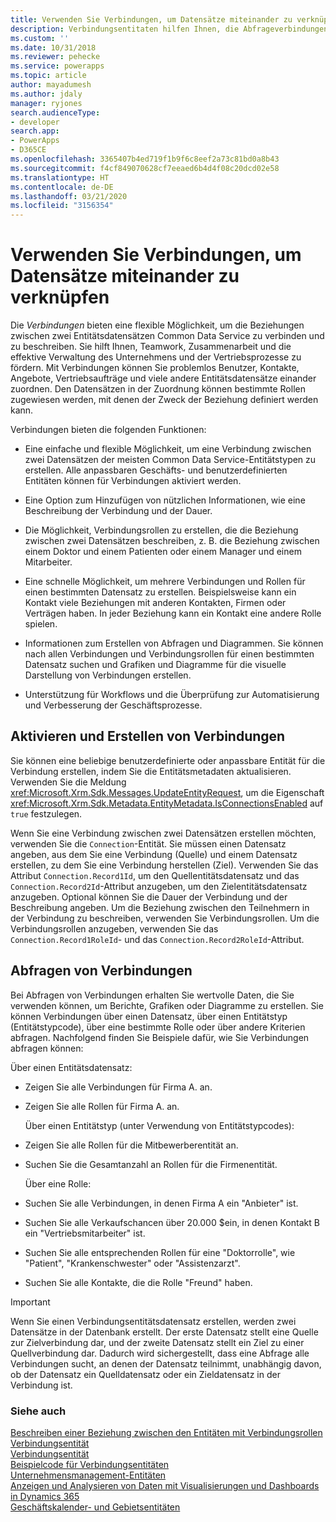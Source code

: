 ```yaml
---
title: Verwenden Sie Verbindungen, um Datensätze miteinander zu verknüpfen (Common Data Service) | Microsoft-Dokumentation
description: Verbindungsentitaten hilfen Ihnen, die Abfrageverbindungen zu aktivieren und zu erstellen.
ms.custom: ''
ms.date: 10/31/2018
ms.reviewer: pehecke
ms.service: powerapps
ms.topic: article
author: mayadumesh
ms.author: jdaly
manager: ryjones
search.audienceType:
- developer
search.app:
- PowerApps
- D365CE
ms.openlocfilehash: 3365407b4ed719f1b9f6c8eef2a73c81bd0a8b43
ms.sourcegitcommit: f4cf849070628cf7eeaed6b4d4f08c20dcd02e58
ms.translationtype: HT
ms.contentlocale: de-DE
ms.lasthandoff: 03/21/2020
ms.locfileid: "3156354"
---
```

# <a name="use-connections-to-link-records-to-each-other"></a>Verwenden Sie Verbindungen, um Datensätze miteinander zu verknüpfen

Die *Verbindungen* bieten eine flexible Möglichkeit, um die Beziehungen zwischen zwei Entitätsdatensätzen Common Data Service zu verbinden und zu beschreiben. Sie hilft Ihnen, Teamwork, Zusammenarbeit und die effektive Verwaltung des Unternehmens und der Vertriebsprozesse zu fördern. Mit Verbindungen können Sie problemlos Benutzer, Kontakte, Angebote, Vertriebsaufträge und viele andere Entitätsdatensätze einander zuordnen. Den Datensätzen in der Zuordnung können bestimmte Rollen zugewiesen werden, mit denen der Zweck der Beziehung definiert werden kann.  
  
 Verbindungen bieten die folgenden Funktionen:  
  
- Eine einfache und flexible Möglichkeit, um eine Verbindung zwischen zwei Datensätzen der meisten Common Data Service-Entitätstypen zu erstellen. Alle anpassbaren Geschäfts- und benutzerdefinierten Entitäten können für Verbindungen aktiviert werden.  
  
- Eine Option zum Hinzufügen von nützlichen Informationen, wie eine Beschreibung der Verbindung und der Dauer.  
  
- Die Möglichkeit, Verbindungsrollen zu erstellen, die die Beziehung zwischen zwei Datensätzen beschreiben, z. B. die Beziehung zwischen einem Doktor und einem Patienten oder einem Manager und einem Mitarbeiter.  
  
- Eine schnelle Möglichkeit, um mehrere Verbindungen und Rollen für einen bestimmten Datensatz zu erstellen. Beispielsweise kann ein Kontakt viele Beziehungen mit anderen Kontakten, Firmen oder Verträgen haben. In jeder Beziehung kann ein Kontakt eine andere Rolle spielen.  
  
- Informationen zum Erstellen von Abfragen und Diagrammen. Sie können nach allen Verbindungen und Verbindungsrollen für einen bestimmten Datensatz suchen und Grafiken und Diagramme für die visuelle Darstellung von Verbindungen erstellen.  
  
- Unterstützung für Workflows und die Überprüfung zur Automatisierung und Verbesserung der Geschäftsprozesse.  
  
## <a name="enabling-and-creating-connections"></a>Aktivieren und Erstellen von Verbindungen  
 Sie können eine beliebige benutzerdefinierte oder anpassbare Entität für die Verbindung erstellen, indem Sie die Entitätsmetadaten aktualisieren. Verwenden Sie die Meldung <xref:Microsoft.Xrm.Sdk.Messages.UpdateEntityRequest>, um die Eigenschaft <xref:Microsoft.Xrm.Sdk.Metadata.EntityMetadata.IsConnectionsEnabled> auf `true` festzulegen.  
  
 Wenn Sie eine Verbindung zwischen zwei Datensätzen erstellen möchten, verwenden Sie die `Connection`-Entität. Sie müssen einen Datensatz angeben, aus dem Sie eine Verbindung (Quelle) und einem Datensatz erstellen, zu dem Sie eine Verbindung herstellen (Ziel). Verwenden Sie das Attribut `Connection.Record1Id`, um den Quellentitätsdatensatz und das `Connection.Record2Id`-Attribut anzugeben, um den Zielentitätsdatensatz anzugeben. Optional können Sie die Dauer der Verbindung und der Beschreibung angeben. Um die Beziehung zwischen den Teilnehmern in der Verbindung zu beschreiben, verwenden Sie Verbindungsrollen. Um die Verbindungsrollen anzugeben, verwenden Sie das `Connection.Record1RoleId`- und das `Connection.Record2RoleId`-Attribut.  
  
## <a name="querying-connections"></a>Abfragen von Verbindungen  
 Bei Abfragen von Verbindungen erhalten Sie wertvolle Daten, die Sie verwenden können, um Berichte, Grafiken oder Diagramme zu erstellen. Sie können Verbindungen über einen Datensatz, über einen Entitätstyp (Entitätstypcode), über eine bestimmte Rolle oder über andere Kriterien abfragen. Nachfolgend finden Sie Beispiele dafür, wie Sie Verbindungen abfragen können:  
  
 Über einen Entitätsdatensatz:  
  
- Zeigen Sie alle Verbindungen für Firma A. an.  
  
- Zeigen Sie alle Rollen für Firma A. an.  
  
  Über einen Entitätstyp (unter Verwendung von Entitätstypcodes):  
  
- Zeigen Sie alle Rollen für die Mitbewerberentität an.  
  
- Suchen Sie die Gesamtanzahl an Rollen für die Firmenentität.  
  
  Über eine Rolle:  
  
- Suchen Sie alle Verbindungen, in denen Firma A ein "Anbieter" ist.  
  
- Suchen Sie alle Verkaufschancen über 20.000 $ein, in denen Kontakt B ein "Vertriebsmitarbeiter" ist.  
  
- Suchen Sie alle entsprechenden Rollen für eine "Doktorrolle", wie "Patient", "Krankenschwester" oder "Assistenzarzt".  
  
- Suchen Sie alle Kontakte, die die Rolle "Freund" haben.  
  
> [!IMPORTANT]
>  Wenn Sie einen Verbindungsentitätsdatensatz erstellen, werden zwei Datensätze in der Datenbank erstellt. Der erste Datensatz stellt eine Quelle zur Zielverbindung dar, und der zweite Datensatz stellt ein Ziel zu einer Quellverbindung dar. Dadurch wird sichergestellt, dass eine Abfrage alle Verbindungen sucht, an denen der Datensatz teilnimmt, unabhängig davon, ob der Datensatz ein Quelldatensatz oder ein Zieldatensatz in der Verbindung ist.  
  
### <a name="see-also"></a>Siehe auch  
 [Beschreiben einer Beziehung zwischen den Entitäten mit Verbindungsrollen](describe-relationship-entities-connection-roles.md)   
 [Verbindungsentität](/reference/entities/connection.md)   
 [Verbindungsentität](/reference/entities/connectionrole.md)   
 [Beispielcode für Verbindungsentitäten](/dynamics365/customer-engagement/developer/sample-code-connection-entities)   
 [Unternehmensmanagement-Entitäten](/dynamics365/customer-engagement/developer/business-management-entities)   
 [Anzeigen und Analysieren von Daten mit Visualisierungen und Dashboards in Dynamics 365](/dynamics365/customer-engagement/developer/customize-dev/customize-visualizations-dashboards)   
 [Geschäftskalender- und Gebietsentitäten](/dynamics365/customer-engagement/developer/fiscal-calendar-and-territory-entities)